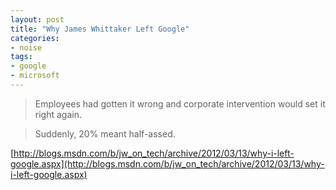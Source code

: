 ```yaml
---
layout: post
title: "Why James Whittaker Left Google"
categories:
- noise
tags:
- google
- microsoft
---
```


> Employees had gotten it wrong and corporate intervention would set it right again.

> Suddenly, 20% meant half-assed.

[http://blogs.msdn.com/b/jw_on_tech/archive/2012/03/13/why-i-left-google.aspx](http://blogs.msdn.com/b/jw_on_tech/archive/2012/03/13/why-i-left-google.aspx)